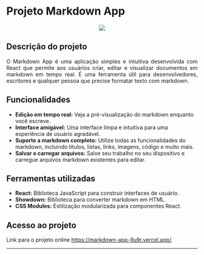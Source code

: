 # Projeto Markdown App


<p align="center">
   <img src="http://img.shields.io/static/v1?label=STATUS&message=FINALIZADO&color=RED&style=for-the-badge" #vitrinedev/>
</p>

## Descrição do projeto 

<p align="justify">
 O Markdown App é uma aplicação simples e intuitiva desenvolvida com React que permite aos usuários criar, editar e visualizar documentos em markdown em tempo real. É uma ferramenta útil para desenvolvedores, escritores e qualquer pessoa que precise formatar texto com markdown.
</p>


###

## Funcionalidades

- **Edição em tempo real:** Veja a pré-visualização do markdown enquanto você escreve.
- **Interface amigável:** Uma interface limpa e intuitiva para uma experiência de usuário agradável.
- **Suporte a markdown completo:** Utilize todas as funcionalidades do markdown, incluindo títulos, listas, links, imagens, código e muito mais.
- **Salvar e carregar arquivos:** Salve seu trabalho no seu dispositivo e carregue arquivos markdown existentes para editar.

###

## Ferramentas utilizadas

- **React:** Biblioteca JavaScript para construir interfaces de usuário.
- **Showdown:** Biblioteca para converter markdown em HTML.
- **CSS Modules:** Estilização modularizada para componentes React.

###

## Acesso ao projeto

Link para o projeto online https://markdown-app-9u9r.vercel.app/.

<hr>
